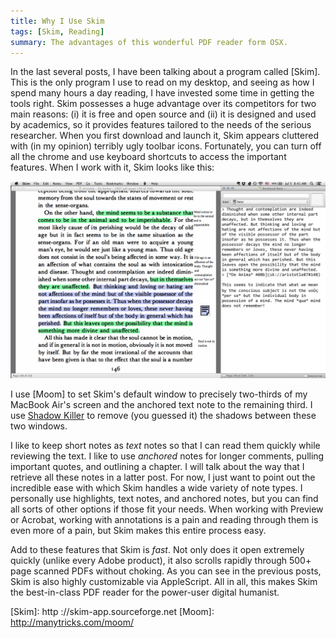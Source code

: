 ```yaml
---
title: Why I Use Skim
tags: [Skim, Reading]
summary: The advantages of this wonderful PDF reader form OSX.
---
```



In the last several posts, I have been talking about a program
called [Skim].  This is the only program I use to read on my
desktop, and seeing as how I spend many hours a day reading, I have
invested some time in getting the tools right.  Skim possesses a
huge advantage over its competitors for two main reasons: (i) it is
free and open source and (ii) it is designed and used by academics,
so it provides features tailored to the needs of the serious
researcher.  When you first download and launch it, Skim appears
cluttered with (in my opinion) terribly ugly toolbar icons.
Fortunately, you can turn off all the chrome and use keyboard
shortcuts to access the important features.  When I work with it,
Skim looks like this:

![Screen Shot of Skim in Use](/images/Screen2014-07-051.png)


I use [Moom] to set Skim's default window to precisely two-thirds
of my MacBook Air's screen and the anchored text note to the
remaining third.  I use [Shadow Killer] to remove (you guessed it)
the shadows between these two windows.

I like to keep short notes as *text* notes so that I can read them
quickly while reviewing the text.  I like to use *anchored* notes
for longer comments, pulling important quotes, and outlining a
chapter.  I will talk about the way that I retrieve all these notes
in a latter post.  For now, I just want to point out the incredible
ease with which Skim handles a wide variety of note types.  I
personally use highlights, text notes, and anchored notes, but you
can find all sorts of other options if those fit your needs.  When
working with Preview or Acrobat, working with annotations is a pain
and reading through them is even more of a pain, but Skim makes
this entire process easy.

Add to these features that Skim is *fast*.  Not only does it open
extremely quickly (unlike every Adobe product), it also scrolls
rapidly through 500+ page scanned PDFs without choking.  As you can
see in the previous posts, Skim is also highly customizable via
AppleScript.  All in all, this makes Skim the best-in-class PDF
reader for the power-user digital humanist.

[Shadow Killer]: http://www.macupdate.com/app/mac/6428/shadowkiller-x
[Skim]: http ://skim-app.sourceforge.net [Moom]: http://manytricks.com/moom/
